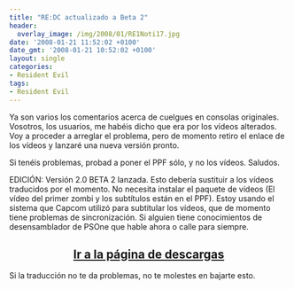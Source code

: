 ```yaml
---
title: "RE:DC actualizado a Beta 2"
header:
  overlay_image: /img/2008/01/RE1Noti17.jpg
date: '2008-01-21 11:52:02 +0100'
date_gmt: '2008-01-21 10:52:02 +0100'
layout: single
categories:
- Resident Evil
tags:
- Resident Evil
---
```

Ya son varios los comentarios acerca de cuelgues en consolas originales. Vosotros, 
los usuarios, me habéis dicho que era por los vídeos alterados. Voy a proceder a 
arreglar el problema, pero de momento retiro el enlace de los vídeos y lanzaré 
una nueva versión pronto.

Si tenéis problemas, probad a poner el PPF sólo, y no los vídeos. Saludos.

EDICIÓN: Versión 2.0 BETA 2 lanzada. Esto debería sustituir a los vídeos traducidos 
por el momento. No necesita instalar el paquete de vídeos (El vídeo del primer zombi 
y los subtítulos están en el PPF). Estoy usando el sistema que Capcom utilizó para 
subtitular los vídeos, que de momento tiene problemas de sincronización. Si alguien 
tiene conocimientos de desensamblador de PSOne que hable ahora o calle para siempre.

<h2 style="text-align: center;"><strong><a href="http://tiovictor.romhackhispano.org/resident-evil-directors-cut/">Ir a la página de descargas</a></strong></h2>

Si la traducción no te da problemas, no te molestes en bajarte esto.
